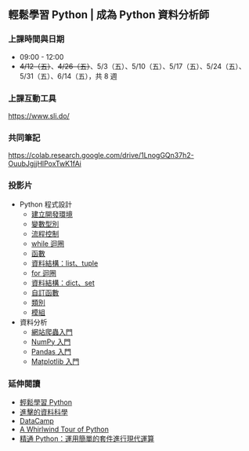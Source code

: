 ## 輕鬆學習 Python | 成為 Python 資料分析師

### 上課時間與日期

- 09:00 - 12:00
- <del>4/12（五）</del>、<del>4/26（五）</del>、5/3（五）、5/10（五）、5/17（五）、5/24（五）、5/31（五）、6/14（五），共 8 週

### 上課互動工具

<https://www.sli.do/>

### 共同筆記

<https://colab.research.google.com/drive/1LnogGQn37h2-OuubJgjjHlPoxTwK1fAi>

### 投影片

- Python 程式設計
    - [建立開發環境](dev_env.slides.html)
    - [變數型別](variable_types.slides.html)
    - [流程控制](control_statement.slides.html)
    - [while 迴圈](while_loop.slides.html)
    - [函數](function.slides.html)
    - [資料結構：list、tuple](data_structures_list_tuple.slides.html)
    - [for 迴圈](for_loop.slides.html)
    - [資料結構：dict、set](data_structures_dict_set.slides.html)
    - [自訂函數](function_adv.slides.html)
    - [類別](class.slides.html)
    - [模組](modules.slides.html)
- 資料分析
    - [網站爬蟲入門](01-Web-Scraping-101.slides.html)
    - [NumPy 入門](02-Numpy-101.slides.html)
    - [Pandas 入門](03-Pandas-101.slides.html)
    - [Matplotlib 入門](04-Matplotlib-Pyplot-101.slides.html)

### 延伸閱讀

- [輕鬆學習 Python](https://www.datainpoint.com/python-essentials/)
- [進擊的資料科學](https://www.datainpoint.com/data-science-in-action/)
- [DataCamp](https://www.datacamp.com/courses/tech:python?tap_a=5644-dce66f&tap_s=194899-1fb421)
- [A Whirlwind Tour of Python](https://www.oreilly.com/library/view/a-whirlwind-tour/9781492037859/)
- [精通 Python：運用簡單的套件進行現代運算](https://www.books.com.tw/products/0010690075)
